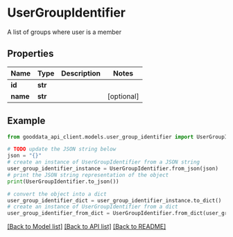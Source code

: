 # UserGroupIdentifier

A list of groups where user is a member

## Properties

Name | Type | Description | Notes
------------ | ------------- | ------------- | -------------
**id** | **str** |  | 
**name** | **str** |  | [optional] 

## Example

```python
from gooddata_api_client.models.user_group_identifier import UserGroupIdentifier

# TODO update the JSON string below
json = "{}"
# create an instance of UserGroupIdentifier from a JSON string
user_group_identifier_instance = UserGroupIdentifier.from_json(json)
# print the JSON string representation of the object
print(UserGroupIdentifier.to_json())

# convert the object into a dict
user_group_identifier_dict = user_group_identifier_instance.to_dict()
# create an instance of UserGroupIdentifier from a dict
user_group_identifier_from_dict = UserGroupIdentifier.from_dict(user_group_identifier_dict)
```
[[Back to Model list]](../README.md#documentation-for-models) [[Back to API list]](../README.md#documentation-for-api-endpoints) [[Back to README]](../README.md)


